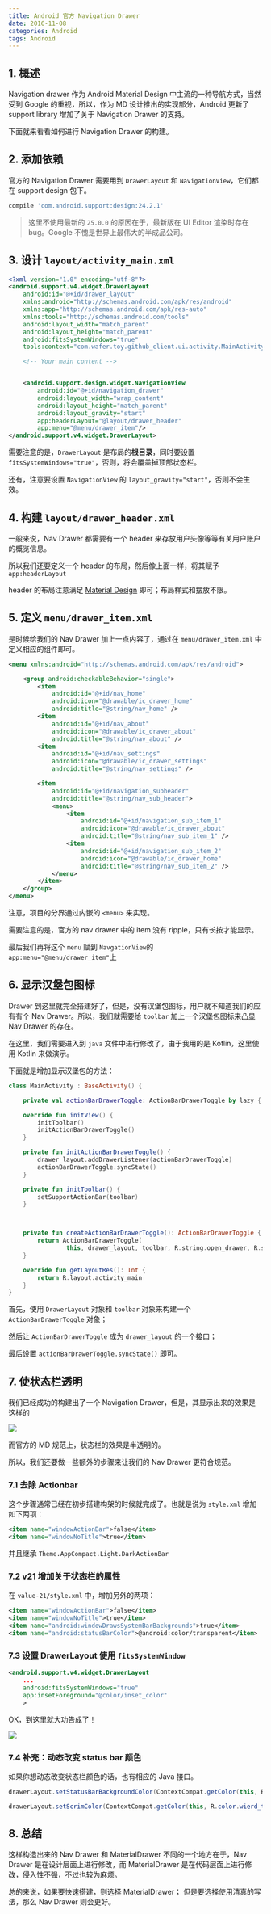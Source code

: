 ```yaml
---
title: Android 官方 Navigation Drawer
date: 2016-11-08
categories: Android
tags: Android
---
```


## 1. 概述

Navigation drawer 作为 Android Material Design 中主流的一种导航方式，当然受到 Google 的重视，所以，作为 MD 设计推出的实现部分，Android 更新了 support library 增加了关于 Navigation Drawer 的支持。

下面就来看看如何进行 Navigation Drawer 的构建。


<!-- more -->

## 2. 添加依赖

官方的 Navigation Drawer 需要用到 `DrawerLayout` 和 `NavigationView`，它们都在 support design 包下。

```groovy
compile 'com.android.support:design:24.2.1'
```

> 这里不使用最新的 `25.0.0` 的原因在于，最新版在 UI Editor 渲染时存在 bug。Google 不愧是世界上最伟大的半成品公司。

## 3. 设计 `layout/activity_main.xml`

```xml
<?xml version="1.0" encoding="utf-8"?>
<android.support.v4.widget.DrawerLayout
    android:id="@+id/drawer_layout"
    xmlns:android="http://schemas.android.com/apk/res/android"
    xmlns:app="http://schemas.android.com/apk/res-auto"
    xmlns:tools="http://schemas.android.com/tools"
    android:layout_width="match_parent"
    android:layout_height="match_parent"
    android:fitsSystemWindows="true"
    tools:context="com.wafer.toy.github_client.ui.activity.MainActivity">

    <!-- Your main content -->


    <android.support.design.widget.NavigationView
        android:id="@+id/navigation_drawer"
        android:layout_width="wrap_content"
        android:layout_height="match_parent"
        android:layout_gravity="start"
        app:headerLayout="@layout/drawer_header"
        app:menu="@menu/drawer_item"/>
</android.support.v4.widget.DrawerLayout>
```

需要注意的是，`DrawerLayout` 是布局的**根目录**，同时要设置 `fitsSystemWindows="true"`，否则，将会覆盖掉顶部状态栏。

还有，注意要设置 `NavigationView` 的 `layout_gravity="start"`，否则不会生效。

## 4. 构建 `layout/drawer_header.xml`

一般来说，Nav Drawer 都需要有一个 header 来存放用户头像等等有关用户账户的概览信息。

所以我们还要定义一个 header 的布局，然后像上面一样，将其赋予 `app:headerLayout`

header 的布局注意满足 [Material Design](https://material.google.com/patterns/navigation-drawer.html) 即可；布局样式和摆放不限。




## 5. 定义 `menu/drawer_item.xml`

是时候给我们的 Nav Drawer 加上一点内容了，通过在 `menu/drawer_item.xml` 中定义相应的组件即可。

```xml
<menu xmlns:android="http://schemas.android.com/apk/res/android">

    <group android:checkableBehavior="single">
        <item
            android:id="@+id/nav_home"
            android:icon="@drawable/ic_drawer_home"
            android:title="@string/nav_home" />
        <item
            android:id="@+id/nav_about"
            android:icon="@drawable/ic_drawer_about"
            android:title="@string/nav_about" />
        <item
            android:id="@+id/nav_settings"
            android:icon="@drawable/ic_drawer_settings"
            android:title="@string/nav_settings" />

        <item
            android:id="@+id/navigation_subheader"
            android:title="@string/nav_sub_header">
            <menu>
                <item
                    android:id="@+id/navigation_sub_item_1"
                    android:icon="@drawable/ic_drawer_about"
                    android:title="@string/nav_sub_item_1" />
                <item
                    android:id="@+id/navigation_sub_item_2"
                    android:icon="@drawable/ic_drawer_home"
                    android:title="@string/nav_sub_item_2" />
            </menu>
        </item>
    </group>
</menu>
```

注意，项目的分界通过内嵌的 `<menu>` 来实现。

需要注意的是，官方的 nav drawer 中的 item 没有 ripple，只有长按才能显示。

最后我们再将这个 `menu` 赋到 `NavgationView`的 `app:menu="@menu/drawer_item"`上

## 6. 显示汉堡包图标

Drawer 到这里就完全搭建好了，但是，没有汉堡包图标，用户就不知道我们的应有有个 Nav Drawer。所以，我们就需要给 `toolbar` 加上一个汉堡包图标来凸显 Nav Drawer 的存在。

在这里，我们需要进入到 `java` 文件中进行修改了，由于我用的是 Kotlin，这里使用 Kotlin 来做演示。

下面就是增加显示汉堡包的方法：

```kotlin
class MainActivity : BaseActivity() {

    private val actionBarDrawerToggle: ActionBarDrawerToggle by lazy { createActionBarDrawerToggle() }

    override fun initView() {
        initToolbar()
        initActionBarDrawerToggle()
    }

    private fun initActionBarDrawerToggle() {
        drawer_layout.addDrawerListener(actionBarDrawerToggle)
        actionBarDrawerToggle.syncState()
    }

    private fun initToolbar() {
        setSupportActionBar(toolbar)
    }



    private fun createActionBarDrawerToggle(): ActionBarDrawerToggle {
        return ActionBarDrawerToggle(
                this, drawer_layout, toolbar, R.string.open_drawer, R.string.close_drawer)
    }

    override fun getLayoutRes(): Int {
        return R.layout.activity_main
    }
}
```

首先，使用 `DrawerLayout` 对象和 `toolbar` 对象来构建一个 `ActionBarDrawerToggle` 对象；

然后让 `ActionBarDrawerToggle` 成为 `drawer_layout` 的一个接口；

最后设置 `actionBarDrawerToggle.syncState()` 即可。

## 7. 使状态栏透明

我们已经成功的构建出了一个 Navigation Drawer，但是，其显示出来的效果是这样的

![](https://img.readitlater.com/i/matthewwear.xyz/content/images/2016/05/Screenshot-2016-05-31-09-57-54/RS/w1408.png)

而官方的 MD 规范上，状态栏的效果是半透明的。

所以，我们还要做一些额外的步骤来让我们的 Nav Drawer 更符合规范。

### 7.1 去除 Actionbar

这个步骤通常已经在初步搭建构架的时候就完成了。也就是说为 `style.xml` 增加如下两项：

```xml
<item name="windowActionBar">false</item>
<item name="windowNoTitle">true</item>
```

并且继承 `Theme.AppCompact.Light.DarkActionBar`




### 7.2 v21 增加关于状态栏的属性

在 `value-21/style.xml` 中，增加另外的两项：

```xml
<item name="windowActionBar">false</item>
<item name="windowNoTitle">true</item>
<item name="android:windowDrawsSystemBarBackgrounds">true</item>
<item name="android:statusBarColor">@android:color/transparent</item>
```

### 7.3 设置 DrawerLayout 使用 `fitsSystemWindow`

```xml
<android.support.v4.widget.DrawerLayout
    ...
    android:fitsSystemWindows="true"
    app:insetForeground="@color/inset_color"
    >
```

OK，到这里就大功告成了！

![](https://img.readitlater.com/i/matthewwear.xyz/content/images/2016/05/Screenshot-2016-05-31-10-24-05/RS/w1408.png)




### 7.4 补充：动态改变 status bar 颜色

如果你想动态改变状态栏颜色的话，也有相应的 Java 接口。

```java
drawerLayout.setStatusBarBackgroundColor(ContextCompat.getColor(this, R.color.wierd_green));

drawerLayout.setScrimColor(ContextCompat.getColor(this, R.color.wierd_transparent_orange));
```

## 8. 总结

这样构造出来的 Nav Drawer 和 MaterialDrawer 不同的一个地方在于，Nav Drawer 是在设计层面上进行修改，而 MaterialDrawer 是在代码层面上进行修改，侵入性不强，不过也较为麻烦。

总的来说，如果要快速搭建，则选择 MaterialDrawer；
但是要选择使用清真的写法，那么 Nav Drawer 则会更好。
